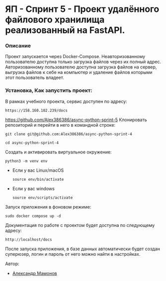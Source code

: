 # ЯП - Спринт 5 - Проект удалённого файлового хранилища реализованный на FastAPI.

### Описание

Проект запускается через Docker-Compose. Неавторизованному пользователю доступна только загрузка файлов через их полный адрес.
Авторизованному пользователю доступна загрузка файлов на сервер,
выгрузка файлов к себе на компьютер и удаление файлов которыми этот пользователь владеет.

### Установка, Как запустить проект:
В рамках учебного проекта, сервис доступен по адресу:
```
https://158.160.102.239/docs
```

https://github.com/Alex386386/async-python-sprint-5
Клонировать репозиторий и перейти в него в командной строке:

```
git clone git@github.com:Alex386386/async-python-sprint-4
```

```
cd async-python-sprint-4
```

Создать и активировать виртуальное окружение:

```
python3 -m venv env
```

* Если у вас Linux/macOS

    ```
    source env/bin/activate
    ```

* Если у вас windows

    ```
    source env/scripts/activate
    ```

Запуск приложения в фоновом режиме:

```
sudo docker compose up -d
```

Документация по работе с проектом будет доступна по следующему адресу:

```
http://localhost/docs
```

После запуска приложения, в базе данных автоматически будет создан суперюзер, логин и пароль от него можно найти в настройках.

Автор:
- [Александр Мамонов](https://github.com/Alex386386) 